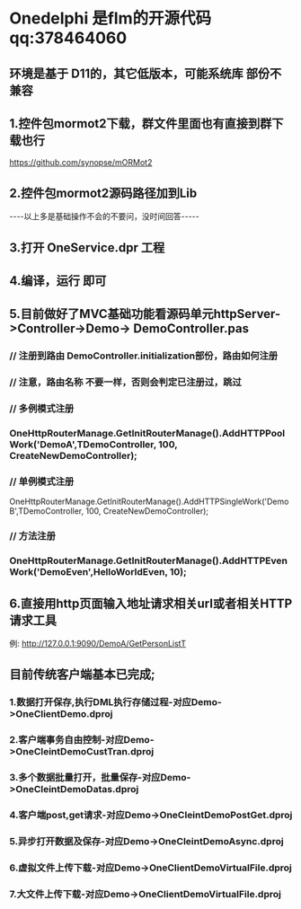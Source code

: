 # Onedelphi  是flm的开源代码  qq:378464060
## 环境是基于 D11的，其它低版本，可能系统库 部份不兼容
## 1.控件包mormot2下载，群文件里面也有直接到群下载也行
  https://github.com/synopse/mORMot2
## 2.控件包mormot2源码路径加到Lib
----以上多是基础操作不会的不要问，没时间回答-----
## 3.打开 OneService.dpr 工程
## 4.编译，运行 即可
## 5.目前做好了MVC基础功能看源码单元httpServer->Controller->Demo-> DemoController.pas
   ### // 注册到路由 DemoController.initialization部份，路由如何注册
   ### // 注意，路由名称 不要一样，否则会判定已注册过，跳过
 ### // 多例模式注册
 ###  OneHttpRouterManage.GetInitRouterManage().AddHTTPPoolWork('DemoA',TDemoController, 100, CreateNewDemoController);
 ### // 单例模式注册
  OneHttpRouterManage.GetInitRouterManage().AddHTTPSingleWork('DemoB',TDemoController, 100, CreateNewDemoController);
 ### // 方法注册
### OneHttpRouterManage.GetInitRouterManage().AddHTTPEvenWork('DemoEven',HelloWorldEven, 10);
## 6.直接用http页面输入地址请求相关url或者相关HTTP请求工具
  例:  http://127.0.0.1:9090/DemoA/GetPersonListT



## 目前传统客户端基本已完成;
### 1.数据打开保存,执行DML执行存储过程-对应Demo->OneClientDemo.dproj
### 2.客户端事务自由控制-对应Demo->OneCleintDemoCustTran.dproj
### 3.多个数据批量打开，批量保存-对应Demo->OneCleintDemoDatas.dproj
### 4.客户端post,get请求-对应Demo->OneCleintDemoPostGet.dproj
### 5.异步打开数据及保存-对应Demo->OneCleintDemoAsync.dproj
### 6.虚拟文件上传下载-对应Demo->OneClientDemoVirtualFile.dproj
### 7.大文件上传下载-对应Demo->OneClientDemoVirtualFile.dproj
